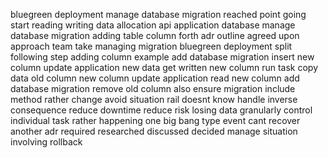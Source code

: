 bluegreen deployment manage database migration reached point going start reading writing data allocation api application database manage database migration adding table column forth adr outline agreed upon approach team take managing migration bluegreen deployment split following step adding column example add database migration insert new column update application new data get written new column run task copy data old column new column update application read new column add database migration remove old column also ensure migration include method rather change avoid situation rail doesnt know handle inverse consequence reduce downtime reduce risk losing data granularly control individual task rather happening one big bang type event cant recover another adr required researched discussed decided manage situation involving rollback